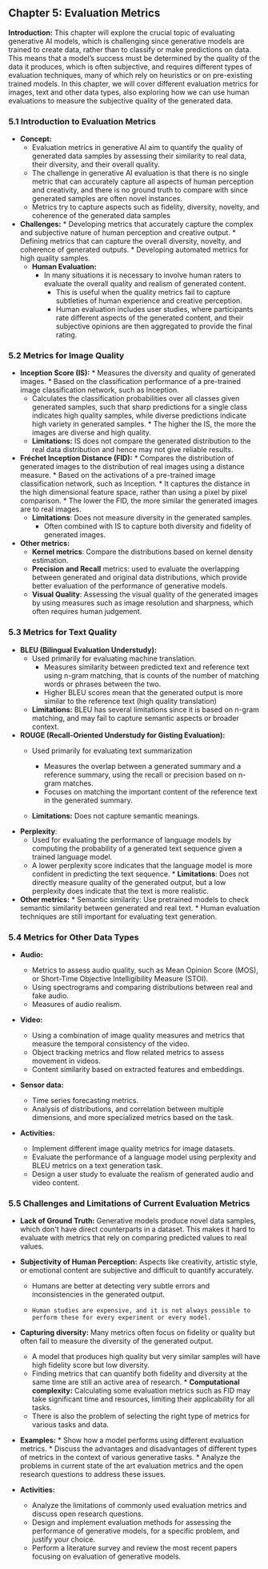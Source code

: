 ## Chapter 5: Evaluation Metrics

**Introduction:**
This chapter will explore the crucial topic of evaluating generative AI models, which is challenging since generative models are trained to create data, rather than to classify or make predictions on data. This means that a model’s success must be determined by the quality of the data it produces, which is often subjective, and requires different types of evaluation techniques, many of which rely on heuristics or on pre-existing trained models. In this chapter, we will cover different evaluation metrics for images, text and other data types, also exploring how we can use human evaluations to measure the subjective quality of the generated data.

### 5.1 Introduction to Evaluation Metrics

*  **Concept:**
    *  Evaluation metrics in generative AI aim to quantify the quality of generated data samples by assessing their similarity to real data, their diversity, and their overall quality.
   *  The challenge in generative AI evaluation is that there is no single metric that can accurately capture all aspects of human perception and creativity, and there is no ground truth to compare with since generated samples are often novel instances.
    *  Metrics try to capture aspects such as fidelity, diversity, novelty, and coherence of the generated data samples
*   **Challenges:**
        *   Developing metrics that accurately capture the complex and subjective nature of human perception and creative output.
        *  Defining metrics that can capture the overall diversity, novelty, and coherence of generated outputs.
        * Developing automated metrics for high quality samples.
    * **Human Evaluation:**
      * In many situations it is necessary to involve human raters to evaluate the overall quality and realism of generated content.
        * This is useful when the quality metrics fail to capture subtleties of human experience and creative perception.
         * Human evaluation includes user studies, where participants rate different aspects of the generated content, and their subjective opinions are then aggregated to provide the final rating.

### 5.2 Metrics for Image Quality

*   **Inception Score (IS):**
        *   Measures the diversity and quality of generated images.
        *   Based on the classification performance of a pre-trained image classification network, such as Inception.
       * Calculates the classification probabilities over all classes given generated samples, such that sharp predictions for a single class indicates high quality samples, while diverse predictions indicate high variety in generated samples.
        *   The higher the IS, the more the images are diverse and high quality.
     * **Limitations:** IS does not compare the generated distribution to the real data distribution and hence may not give reliable results.
*   **Fréchet Inception Distance (FID):**
        *   Compares the distribution of generated images to the distribution of real images using a distance measure.
        *  Based on the activations of a pre-trained image classification network, such as Inception.
        *   It captures the distance in the high dimensional feature space, rather than using a pixel by pixel comparison.
         *   The lower the FID, the more similar the generated images are to real images.
    *  **Limitations**: Does not measure diversity in the generated samples.
        *   Often combined with IS to capture both diversity and fidelity of generated images.
  *   **Other metrics:**
        *  **Kernel metrics**: Compare the distributions based on kernel density estimation.
         *   **Precision and Recall** metrics: used to evaluate the overlapping between generated and original data distributions, which provide better evaluation of the performance of generative models.
         *   **Visual Quality**: Assessing the visual quality of the generated images by using measures such as image resolution and sharpness, which often requires human judgement.

### 5.3 Metrics for Text Quality

*   **BLEU (Bilingual Evaluation Understudy):**
    *  Used primarily for evaluating machine translation.
       * Measures similarity between predicted text and reference text using n-gram matching, that is counts of the number of matching words or phrases between the two.
        *   Higher BLEU scores mean that the generated output is more similar to the reference text (high quality translation)
    *   **Limitations:** BLEU has several limitations since it is based on n-gram matching, and may fail to capture semantic aspects or broader context.
*   **ROUGE (Recall-Oriented Understudy for Gisting Evaluation):**
    *   Used primarily for evaluating text summarization
        * Measures the overlap between a generated summary and a reference summary, using the recall or precision based on n-gram matches.
        *  Focuses on matching the important content of the reference text in the generated summary.

    *  **Limitations:** Does not capture semantic meanings.
   * **Perplexity**:
        *   Used for evaluating the performance of language models by computing the probability of a generated text sequence given a trained language model.
       * A lower perplexity score indicates that the language model is more confident in predicting the text sequence.
    *  **Limitations**: Does not directly measure quality of the generated output, but a low perplexity does indicate that the text is more realistic.
  *  **Other metrics:**
         *  Semantic similarity: Use pretrained models to check semantic similarity between generated and real text.
          * Human evaluation techniques are still important for evaluating text generation.

### 5.4 Metrics for Other Data Types

*   **Audio:**
    *   Metrics to assess audio quality, such as Mean Opinion Score (MOS), or Short-Time Objective Intelligibility Measure (STOI).
    *    Using spectrograms and comparing distributions between real and fake audio.
    *  Measures of audio realism.
*   **Video:**
    *   Using a combination of image quality measures and metrics that measure the temporal consistency of the video.
     *   Object tracking metrics and flow related metrics to assess movement in videos.
     *  Content similarity based on extracted features and embeddings.
*   **Sensor data:**
     *   Time series forecasting metrics.
      * Analysis of distributions, and correlation between multiple dimensions, and more specialized metrics based on the task.

*  **Activities:**
    *   Implement different image quality metrics for image datasets.
    *   Evaluate the performance of a language model using perplexity and BLEU metrics on a text generation task.
      *   Design a user study to evaluate the realism of generated audio and video content.

### 5.5 Challenges and Limitations of Current Evaluation Metrics

*   **Lack of Ground Truth:** Generative models produce novel data samples, which don't have direct counterparts in a dataset. This makes it hard to evaluate with metrics that rely on comparing predicted values to real values.
*  **Subjectivity of Human Perception:** Aspects like creativity, artistic style, or emotional content are subjective and difficult to quantify accurately.
    *   Humans are better at detecting very subtle errors and inconsistencies in the generated output.
   *     Human studies are expensive, and it is not always possible to perform these for every experiment or every model.
*    **Capturing diversity:** Many metrics often focus on fidelity or quality but often fail to measure the diversity of the generated output.
        * A model that produces high quality but very similar samples will have high fidelity score but low diversity.
       * Finding metrics that can quantify both fidelity and diversity at the same time are still an active area of research.
    *   **Computational complexity:** Calculating some evaluation metrics such as FID may take significant time and resources, limiting their applicability for all tasks.
       *    There is also the problem of selecting the right type of metrics for various tasks and data.

*   **Examples:**
        * Show how a model performs using different evaluation metrics.
         *   Discuss the advantages and disadvantages of different types of metrics in the context of various generative tasks.
        *  Analyze the problems in current state of the art evaluation metrics and the open research questions to address these issues.
*   **Activities:**
    *   Analyze the limitations of commonly used evaluation metrics and discuss open research questions.
     * Design and implement evaluation methods for assessing the performance of generative models, for a specific problem, and justify your choice.
     * Perform a literature survey and review the most recent papers focusing on evaluation of generative models.
